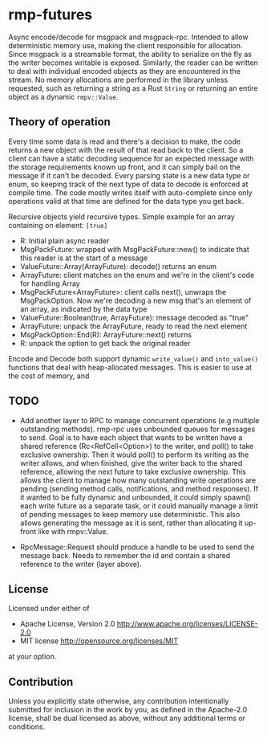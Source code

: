 # rmp-futures

Async encode/decode for msgpack and msgpack-rpc. Intended to allow
deterministic memory use, making the client responsible for allocation. Since
msgpack is a streamable format, the ability to serialize on the fly as the
writer becomes writable is exposed. Similarly, the reader can be written to
deal with individual encoded objects as they are encountered in the stream.
No memory allocations are performed in the library unless requested, such as
returning a string as a Rust `String` or returning an entire object as a
dynamic `rmpv::Value`.

## Theory of operation

Every time some data is read and there's a decision to make, the code returns
a new object with the result of that read back to the client. So a client can
have a static decoding sequence for an expected message with the storage
requirements known up front, and it can simply bail on the message if it
can't be decoded. Every parsing state is a new data type or enum, so keeping
track of the next type of data to decode is enforced at compile time. The
code mostly writes itself with auto-complete since only operations valid at
that time are defined for the data type you get back.

Recursive objects yield recursive types. Simple example for an array containing on element: `[true]`

- R: Initial plain async reader
- MsgPackFuture<R>: wrapped with MsgPackFuture::new() to indicate that this reader is at the start of a message
- ValueFuture::Array(ArrayFuture<R>): decode() returns an enum
- ArrayFuture<R>: client matches on the enum and we're in the client's code for handling Array
- MsgPackFuture<ArrayFuture<R>>: client calls next(), unwraps the MsgPackOption. Now we're decoding a new msg that's an element of an array, as indicated by the data type
- ValueFuture::Boolean(true, ArrayFuture<R>): message decoded as "true"
- ArrayFuture<R>: unpack the ArrayFuture, ready to read the next element
- MsgPackOption::End(R): ArrayFuture::next() returns
- R: unpack the option to get back the original reader

Encode and Decode both support dynamic `write_value()` and `into_value()` functions that deal with heap-allocated messages. This is easier to use at the cost of memory, and 


## TODO

- Add another layer to RPC to manage concurrent operations (e.g multiple outstanding methods). rmp-rpc uses unbounded queues for messages to send. Goal is to have each object that wants to be written have a shared reference (Rc<RefCell<Option<W>>) to the writer, and poll() to take exclusive ownership. Then it would poll() to perform its writing as the writer allows, and when finished, give the writer back to the shared reference, allowing the next future to take exclusive ownership. This allows the client to manage how many outstanding write operations are pending (sending method calls, notifications, and method responses). If it wanted to be fully dynamic and unbounded, it could simply spawn() each write future as a separate task, or it could manually manage a limit of pending messages to keep memory use deterministic. This also allows generating the message as it is sent, rather than allocating it up-front like with rmpv::Value.

- RpcMessage::Request should produce a handle to be used to send the message back. Needs to remember the id and contain a shared reference to the writer (layer above).

## License

Licensed under either of

* Apache License, Version 2.0 http://www.apache.org/licenses/LICENSE-2.0
* MIT license http://opensource.org/licenses/MIT

at your option.

## Contribution

Unless you explicitly state otherwise, any contribution intentionally submitted
for inclusion in the work by you, as defined in the Apache-2.0 license, shall be
dual licensed as above, without any additional terms or conditions.
